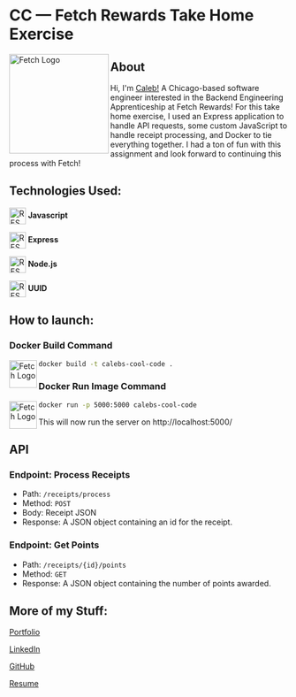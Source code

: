 # CC — Fetch Rewards Take Home Exercise

<img src="https://github.com/cleggie66/caleb-cleghorn-receipt-processor-submission/assets/117665526/fd7903e9-1afb-4a3c-9d95-82ef1f61b488" align="left"
     alt="Fetch Logo" height="180">


## About
Hi, I'm [Caleb!](https://www.linkedin.com/in/caleb-cleghorn-31843b189/) A Chicago-based software engineer interested in the Backend Engineering Apprenticeship at Fetch Rewards! For this take home exercise, I used an Express application to handle API requests, some custom JavaScript to handle receipt processing, and Docker to tie everything together. I had a ton of fun with this assignment and look forward to continuing this process with Fetch!

## Technologies Used:

<img src="https://skillicons.dev/icons?i=js" align="center"
alt="REST Logo" height="30"> **Javascript**

<img src="https://skillicons.dev/icons?i=express" align="center"
alt="REST Logo" height="30"> **Express**

<img src="https://skillicons.dev/icons?i=nodejs" align="center"
alt="REST Logo" height="30"> **Node.js**

<img src="https://skillicons.dev/icons?i=nodejs" align="center"
alt="REST Logo" height="30"> **UUID**

## How to launch:


### Docker Build Command
<img src="https://github.com/cleggie66/caleb-cleghorn-receipt-processor-submission/assets/117665526/c53231ec-871a-4d27-a142-d9fed5713858" align="left"
     alt="Fetch Logo" height="50">
```bash
docker build -t calebs-cool-code .
```

### Docker Run Image Command
<img src="https://github.com/cleggie66/caleb-cleghorn-receipt-processor-submission/assets/117665526/c53231ec-871a-4d27-a142-d9fed5713858" align="left"
     alt="Fetch Logo" height="50">
```bash
docker run -p 5000:5000 calebs-cool-code
```
This will now run the server on http://localhost:5000/


## API
### Endpoint: Process Receipts

* Path: `/receipts/process`
* Method: `POST`
* Body: Receipt JSON
* Response: A JSON object containing an id for the receipt.

### Endpoint: Get Points

* Path: `/receipts/{id}/points`
* Method: `GET`
* Response: A JSON object containing the number of points awarded.


## More of my Stuff:
[Portfolio](https://caleb-cleghorn.onrender.com/)

[LinkedIn](https://www.linkedin.com/in/caleb-cleghorn-31843b189/)

[GitHub](https://github.com/cleggie66)

[Resume](https://drive.google.com/file/d/1Q1Iqbwz_Q2xbUBHG_nfkTLyb-bDS0tYe/view)
